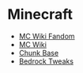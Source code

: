 # Minecraft

- [MC Wiki Fandom](https://minecraft.fandom.com)
- [MC Wiki](https://minecraft.wiki)
- [Chunk Base](https://www.chunkbase.com)
- [Bedrock Tweaks](https://bedrocktweaks.net)

